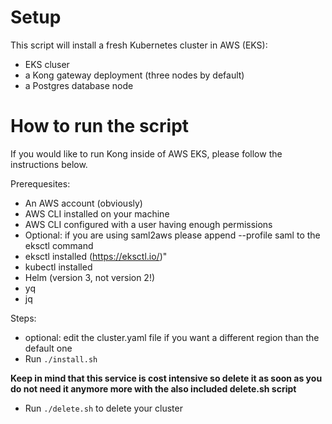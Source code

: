 # Setup
This script will install a fresh Kubernetes cluster in AWS (EKS):
- EKS cluser
- a Kong gateway deployment (three nodes by default)
- a Postgres database node

# How to run the script
If you would like to run Kong inside of AWS EKS, please follow the instructions below.

Prerequesites:
- An AWS account (obviously)
- AWS CLI installed on your machine
- AWS CLI configured with a user having enough permissions
- Optional: if you are using saml2aws please append --profile saml to the eksctl command 
- eksctl installed (https://eksctl.io/)"
- kubectl installed
- Helm (version 3, not version 2!)
- yq
- jq

Steps:
- optional: edit the cluster.yaml file if you want a different region than the default one
- Run `./install.sh`

**Keep in mind that this service is cost intensive so delete it as soon as you do not need it anymore more with the also included delete.sh script**
- Run `./delete.sh` to delete your cluster
